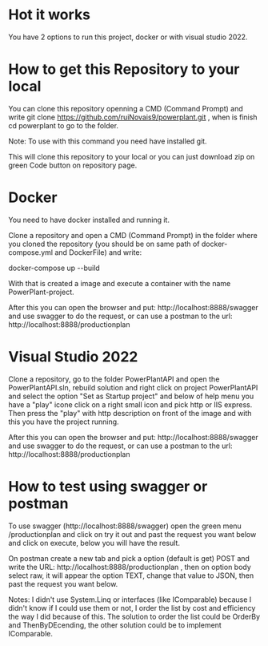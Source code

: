 # Hot it works

You have 2 options to run this project, docker or with visual studio 2022.

# How to get this Repository to your local

You can clone this repository openning a CMD (Command Prompt) and write git clone https://github.com/ruiNovais9/powerplant.git , when is finish cd powerplant to go to the folder.

Note: To use with this command you need have installed git.

This will clone this repository to your local or you can just download zip on green Code button on repository page.

# Docker

You need to have docker installed and running it.

Clone a repository and open a CMD (Command Prompt) in the folder where you cloned the repository (you should be on same path of docker-compose.yml and DockerFile) and write:

docker-compose up --build

With that is created a image and execute a container with the name PowerPlant-project.

After this you can open the browser and put: http://localhost:8888/swagger and use swagger to do the request, or can use a postman to the url: http://localhost:8888/productionplan

# Visual Studio 2022

Clone a repository, go to the folder PowerPlantAPI and open the PowerPlantAPI.sln, rebuild solution and right click on project PowerPlantAPI and select
the option "Set as Startup project" and below of help menu you have a "play" icone click on a right small icon and pick http or IIS express.
Then press the "play" with http description on front of the image and with this you have the project running.

After this you can open the browser and put: http://localhost:8888/swagger and use swagger to do the request, or can use a postman to the url: http://localhost:8888/productionplan

# How to test using swagger or postman

To use swagger (http://localhost:8888/swagger) open the green menu /productionplan and click on try it out and past the request you want below and click on execute, below you will have the result.

On postman create a new tab and pick a option (default is get) POST and write the URL: http://localhost:8888/productionplan , then on option body select raw, it will appear the option TEXT, change that value to JSON, then past the request you want below.

Notes: I didn't use System.Linq or interfaces (like IComparable) because I didn't know if I could use them or not, I order the list by cost and efficiency the way I did because of this.
The solution to order the list could be OrderBy and ThenByDEcending, the other solution could be to implement IComparable.


